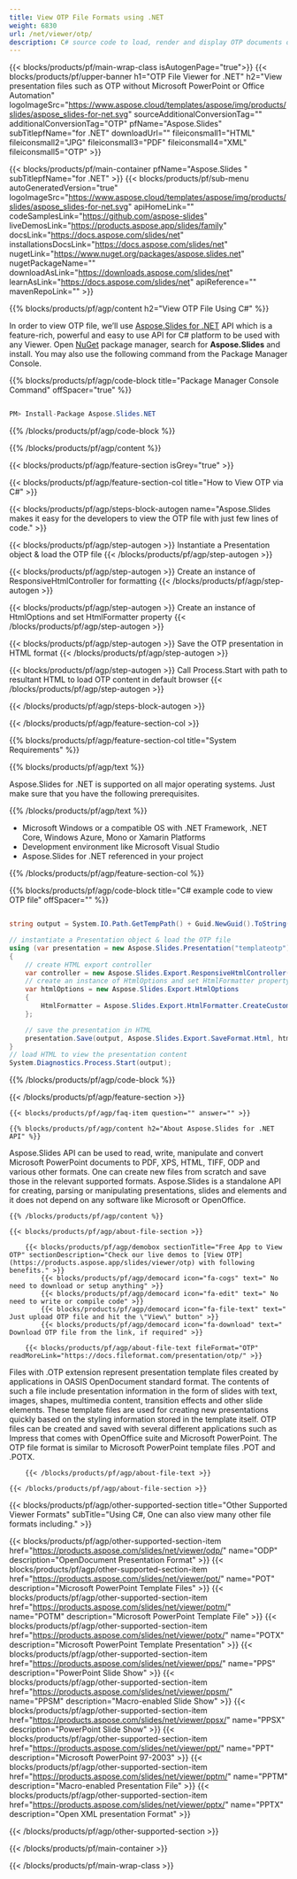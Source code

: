 ```yaml
---
title: View OTP File Formats using .NET 
weight: 6830
url: /net/viewer/otp/ 
description: C# source code to load, render and display OTP documents on .NET Framework, .NET Core, Windows Azure, Mono or Xamarin Platforms.
---
```


{{< blocks/products/pf/main-wrap-class isAutogenPage="true">}}
{{< blocks/products/pf/upper-banner h1="OTP File Viewer for .NET" h2="View presentation files such as OTP without Microsoft PowerPoint or Office Automation" logoImageSrc="https://www.aspose.cloud/templates/aspose/img/products/slides/aspose_slides-for-net.svg" sourceAdditionalConversionTag="" additionalConversionTag="OTP" pfName="Aspose.Slides" subTitlepfName="for .NET" downloadUrl="" fileiconsmall1="HTML" fileiconsmall2="JPG" fileiconsmall3="PDF" fileiconsmall4="XML" fileiconsmall5="OTP" >}}

{{< blocks/products/pf/main-container pfName="Aspose.Slides " subTitlepfName="for .NET" >}}
{{< blocks/products/pf/sub-menu autoGeneratedVersion="true" logoImageSrc="https://www.aspose.cloud/templates/aspose/img/products/slides/aspose_slides-for-net.svg" apiHomeLink="" codeSamplesLink="https://github.com/aspose-slides" liveDemosLink="https://products.aspose.app/slides/family" docsLink="https://docs.aspose.com/slides/net" installationsDocsLink="https://docs.aspose.com/slides/net" nugetLink="https://www.nuget.org/packages/aspose.slides.net" nugetPackageName="" downloadAsLink="https://downloads.aspose.com/slides/net" learnAsLink="https://docs.aspose.com/slides/net" apiReference="" mavenRepoLink="" >}}

{{% blocks/products/pf/agp/content h2="View OTP File Using C#" %}}

 In order to view OTP file, we’ll use
 [Aspose.Slides for .NET](https://products.aspose.com/slides/net) 
 API which is a feature-rich, powerful and easy to use API for C# platform to be used with any Viewer. Open
 [NuGet](https://www.nuget.org/packages/aspose.slides.net) 
 package manager, search for
 **Aspose.Slides** 
 and install. You may also use the following command from the Package Manager Console.

{{% blocks/products/pf/agp/code-block title="Package Manager Console Command" offSpacer="true" %}}

```cs

PM> Install-Package Aspose.Slides.NET

```

{{% /blocks/products/pf/agp/code-block %}}

{{% /blocks/products/pf/agp/content %}}

{{< blocks/products/pf/agp/feature-section isGrey="true" >}}


{{< blocks/products/pf/agp/feature-section-col title="How to View OTP via C#" >}}

{{< blocks/products/pf/agp/steps-block-autogen name="Aspose.Slides makes it easy for the developers to view the OTP file with just few lines of code." >}}

{{< blocks/products/pf/agp/step-autogen >}}
Instantiate a Presentation object & load the OTP file
{{< /blocks/products/pf/agp/step-autogen >}}

{{< blocks/products/pf/agp/step-autogen >}}
Create an instance of ResponsiveHtmlController for formatting
{{< /blocks/products/pf/agp/step-autogen >}}

{{< blocks/products/pf/agp/step-autogen >}}
Create an instance of HtmlOptions and set HtmlFormatter property
{{< /blocks/products/pf/agp/step-autogen >}}

{{< blocks/products/pf/agp/step-autogen >}}
Save the OTP presentation in HTML format
{{< /blocks/products/pf/agp/step-autogen >}}

{{< blocks/products/pf/agp/step-autogen >}}
Call Process.Start with path to resultant HTML to load OTP content in default browser
{{< /blocks/products/pf/agp/step-autogen >}}

{{< /blocks/products/pf/agp/steps-block-autogen >}}

{{< /blocks/products/pf/agp/feature-section-col >}}

{{% blocks/products/pf/agp/feature-section-col title="System Requirements" %}}

{{% blocks/products/pf/agp/text %}}

 Aspose.Slides for .NET is supported on all major operating systems. Just make sure that you have the following prerequisites.

{{% /blocks/products/pf/agp/text %}}

-  Microsoft Windows or a compatible OS with .NET Framework, .NET Core, Windows Azure, Mono or Xamarin Platforms
-  Development environment like Microsoft Visual Studio
-  Aspose.Slides for .NET referenced in your project

{{% /blocks/products/pf/agp/feature-section-col %}}

{{% blocks/products/pf/agp/code-block title="C# example code to view OTP file" offSpacer="" %}}

```cs

string output = System.IO.Path.GetTempPath() + Guid.NewGuid().ToString() + ".html";

// instantiate a Presentation object & load the OTP file
using (var presentation = new Aspose.Slides.Presentation("templateotp"))
{
    // create HTML export controller
    var controller = new Aspose.Slides.Export.ResponsiveHtmlController();
    // create an instance of HtmlOptions and set HtmlFormatter property
    var htmlOptions = new Aspose.Slides.Export.HtmlOptions 
    { 
        HtmlFormatter = Aspose.Slides.Export.HtmlFormatter.CreateCustomFormatter(controller) 
    };

    // save the presentation in HTML
    presentation.Save(output, Aspose.Slides.Export.SaveFormat.Html, htmlOptions);
}
// load HTML to view the presentation content
System.Diagnostics.Process.Start(output);

```

{{% /blocks/products/pf/agp/code-block %}}

{{< /blocks/products/pf/agp/feature-section >}}

    {{< blocks/products/pf/agp/faq-item question="" answer="" >}}
 

<!-- aboutfile Starts -->

    {{% blocks/products/pf/agp/content h2="About Aspose.Slides for .NET API" %}}

 Aspose.Slides API can be used to read, write, manipulate and convert Microsoft PowerPoint documents to PDF, XPS, HTML, TIFF, ODP and various other formats. One can create new files from scratch and save those in the relevant supported formats. Aspose.Slides is a standalone API for creating, parsing or manipulating presentations, slides and elements and it does not depend on any software like Microsoft or OpenOffice.  



    {{% /blocks/products/pf/agp/content %}}

    {{< blocks/products/pf/agp/about-file-section >}}

        {{< blocks/products/pf/agp/demobox sectionTitle="Free App to View OTP" sectionDescription="Check our live demos to [View OTP](https://products.aspose.app/slides/viewer/otp) with following benefits." >}}
            {{< blocks/products/pf/agp/democard icon="fa-cogs" text=" No need to download or setup anything" >}}
            {{< blocks/products/pf/agp/democard icon="fa-edit" text=" No need to write or compile code" >}}
            {{< blocks/products/pf/agp/democard icon="fa-file-text" text=" Just upload OTP file and hit the \"View\" button" >}}
            {{< blocks/products/pf/agp/democard icon="fa-download" text=" Download OTP file from the link, if required" >}}

        {{< blocks/products/pf/agp/about-file-text fileFormat="OTP" readMoreLink="https://docs.fileformat.com/presentation/otp/" >}}
Files with .OTP extension represent presentation template files created by applications in OASIS OpenDocument standard format. The contents of such a file include presentation information in the form of slides with text, images, shapes, multimedia content, transition effects and other slide elements. These template files are used for creating new presentations quickly based on the styling information stored in the template itself. OTP files can be created and saved with several different applications such as Impress that comes with OpenOffice suite and Microsoft PowerPoint. The OTP file format is similar to Microsoft PowerPoint template files .POT and .POTX.

        {{< /blocks/products/pf/agp/about-file-text >}}

    {{< /blocks/products/pf/agp/about-file-section >}}

<!-- aboutfile Ends -->

{{< blocks/products/pf/agp/other-supported-section title="Other Supported Viewer Formats" subTitle="Using C#, One can also view many other file formats including." >}}

{{< blocks/products/pf/agp/other-supported-section-item href="https://products.aspose.com/slides/net/viewer/odp/" name="ODP" description="OpenDocument Presentation Format" >}}
{{< blocks/products/pf/agp/other-supported-section-item href="https://products.aspose.com/slides/net/viewer/pot/" name="POT" description="Microsoft PowerPoint Template Files" >}}
{{< blocks/products/pf/agp/other-supported-section-item href="https://products.aspose.com/slides/net/viewer/potm/" name="POTM" description="Microsoft PowerPoint Template File" >}}
{{< blocks/products/pf/agp/other-supported-section-item href="https://products.aspose.com/slides/net/viewer/potx/" name="POTX" description="Microsoft PowerPoint Template Presentation" >}}
{{< blocks/products/pf/agp/other-supported-section-item href="https://products.aspose.com/slides/net/viewer/pps/" name="PPS" description="PowerPoint Slide Show" >}}
{{< blocks/products/pf/agp/other-supported-section-item href="https://products.aspose.com/slides/net/viewer/ppsm/" name="PPSM" description="Macro-enabled Slide Show" >}}
{{< blocks/products/pf/agp/other-supported-section-item href="https://products.aspose.com/slides/net/viewer/ppsx/" name="PPSX" description="PowerPoint Slide Show" >}}
{{< blocks/products/pf/agp/other-supported-section-item href="https://products.aspose.com/slides/net/viewer/ppt/" name="PPT" description="Microsoft PowerPoint 97-2003" >}}
{{< blocks/products/pf/agp/other-supported-section-item href="https://products.aspose.com/slides/net/viewer/pptm/" name="PPTM" description="Macro-enabled Presentation File" >}}
{{< blocks/products/pf/agp/other-supported-section-item href="https://products.aspose.com/slides/net/viewer/pptx/" name="PPTX" description="Open XML presentation Format" >}}

{{< /blocks/products/pf/agp/other-supported-section >}}

{{< /blocks/products/pf/main-container >}}
    
{{< /blocks/products/pf/main-wrap-class >}}